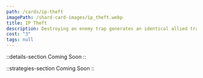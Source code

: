 ```yaml
---
path: /cards/ip-theft
imagePath: /shard-card-images/ip_theft.webp
title: IP Theft
description: Destroying an enemy trap generates an identical allied trap.
cost: "3"
tags: null
---
```


::details-section
Coming Soon
::

::strategies-section
Coming Soon
::
